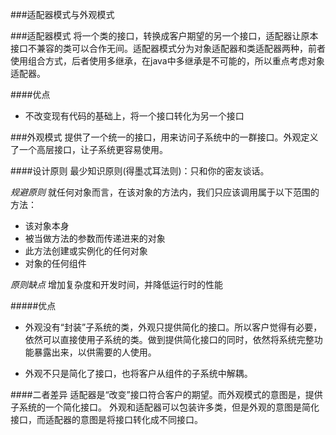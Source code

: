 ###适配器模式与外观模式
  
###适配器模式
将一个类的接口，转换成客户期望的另一个接口，适配器让原本接口不兼容的类可以合作无间。适配器模式分为对象适配器和类适配器两种，前者使用组合方式，后者使用多继承，在java中多继承是不可能的，所以重点考虑对象适配器。  


####优点
* 不改变现有代码的基础上，将一个接口转化为另一个接口


###外观模式
提供了一个统一的接口，用来访问子系统中的一群接口。外观定义了一个高层接口，让子系统更容易使用。

####设计原则
最少知识原则(得墨忒耳法则)：只和你的密友谈话。  

_规避原则_
 就任何对象而言，在该对象的方法内，我们只应该调用属于以下范围的方法：  
 
* 该对象本身
* 被当做方法的参数而传递进来的对象
* 此方法创建或实例化的任何对象
* 对象的任何组件 

_原则缺点_
增加复杂度和开发时间，并降低运行时的性能

#####优点
* 外观没有“封装”子系统的类，外观只提供简化的接口。所以客户觉得有必要，依然可以直接使用子系统的类。做到提供简化接口的同时，依然将系统完整功能暴露出来，以供需要的人使用。

* 外观不只是简化了接口，也将客户从组件的子系统中解耦。



####二者差异
适配器是“改变”接口符合客户的期望。而外观模式的意图是，提供子系统的一个简化接口。  外观和适配器可以包装许多类，但是外观的意图是简化接口，而适配器的意图是将接口转化成不同接口。

